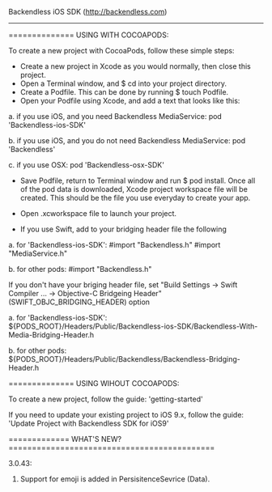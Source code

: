
Backendless iOS SDK (http://backendless.com)
_____________________________________________

============== USING WITH COCOAPODS:

To create a new project with CocoaPods, follow these simple steps:

- Create a new project in Xcode as you would normally, then close this project.
- Open a Terminal window, and $ cd into your project directory.
- Create a Podfile. This can be done by running $ touch Podfile.
- Open your Podfile using Xcode, and add a text that looks like this:
        
a. if you use iOS, and you need Backendless MediaService: 
        pod 'Backendless-ios-SDK'
    
b. if you use iOS, and you do not need Backendless MediaService:
        pod 'Backendless'
    
c. if you use OSX:
        pod 'Backendless-osx-SDK'

- Save Podfile, return to Terminal window and run $ pod install. Once all of the pod data is downloaded, Xcode project workspace file will be created. This should be the file you use everyday to create your app.
- Open .xcworkspace file to launch your project.

- If you use Swift, add to your bridging header file the following

a. for 'Backendless-ios-SDK':
    #import "Backendless.h"
    #import "MediaService.h"

b. for other pods:
    #import "Backendless.h"

If you don't have your briging header file, set "Build Settings -> Swift Compiler ... -> Objective-C Bridgeing Header" (SWIFT_OBJC_BRIDGING_HEADER) option

a. for 'Backendless-ios-SDK':
    ${PODS_ROOT}/Headers/Public/Backendless-ios-SDK/Backendless-With-Media-Bridging-Header.h

b. for other pods:
    ${PODS_ROOT}/Headers/Public/Backendless/Backendless-Bridging-Header.h


============== USING WIHOUT COCOAPODS:

To create a new project, follow the guide: 'getting-started'

If you need to update your existing project to iOS 9.x, follow the guide: 'Update Project with Backendless SDK for iOS9'

============= WHAT'S NEW? ============================================

3.0.43:
1. Support for emoji is added in PersisitenceSevrice (Data).

